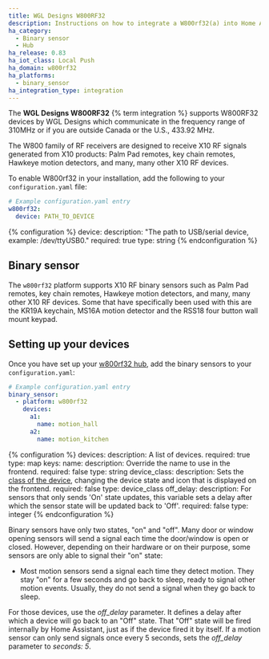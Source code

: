 ```yaml
---
title: WGL Designs W800RF32
description: Instructions on how to integrate a W800rf32(a) into Home Assistant.
ha_category:
  - Binary sensor
  - Hub
ha_release: 0.83
ha_iot_class: Local Push
ha_domain: w800rf32
ha_platforms:
  - binary_sensor
ha_integration_type: integration
---
```


The **WGL Designs W800RF32** {% term integration %} supports W800RF32 devices by WGL Designs which
communicate in the frequency range of 310MHz or if you are outside Canada or the U.S., 433.92 MHz.

The W800 family of RF receivers are designed to receive X10 RF signals generated from X10 products: Palm Pad
remotes, key chain remotes, Hawkeye motion detectors, and many, many other X10 RF devices.

To enable W800rf32 in your installation, add the following to your `configuration.yaml` file:

```yaml
# Example configuration.yaml entry
w800rf32:
  device: PATH_TO_DEVICE
```

{% configuration %}
device:
  description: "The path to USB/serial device, example: /dev/ttyUSB0."
  required: true
  type: string
{% endconfiguration %}

## Binary sensor

The `w800rf32` platform supports X10 RF binary sensors such as Palm Pad remotes, key chain remotes, Hawkeye motion detectors, and many, many other X10 RF devices. Some that have specifically been used with this are the KR19A keychain, MS16A motion detector and the RSS18 four button wall mount keypad.

## Setting up your devices

Once you have set up your [w800rf32 hub](/integrations/w800rf32/), add the binary sensors to your `configuration.yaml`:

```yaml
# Example configuration.yaml entry
binary_sensor:
  - platform: w800rf32
    devices:
      a1:
        name: motion_hall
      a2:
        name: motion_kitchen
```

{% configuration %}
devices:
  description: A list of devices.
  required: true
  type: map
  keys:
    name:
      description: Override the name to use in the frontend.
      required: false
      type: string
    device_class:
      description: Sets the [class of the device](/integrations/binary_sensor/), changing the device state and icon that is displayed on the frontend.
      required: false
      type: device_class
    off_delay:
      description: For sensors that only sends 'On' state updates, this variable sets a delay after which the sensor state will be updated back to 'Off'.
      required: false
      type: integer
{% endconfiguration %}

Binary sensors have only two states, "on" and "off". Many door or window opening sensors will send a signal each time the door/window is open or closed. However, depending on their hardware or on their purpose, some sensors are only able to signal their "on" state:

- Most motion sensors send a signal each time they detect motion. They stay "on" for a few seconds and go back to sleep, ready to signal other motion events. Usually, they do not send a signal when they go back to sleep.

For those devices, use the *off_delay* parameter. It defines a delay after which a device will go back to an "Off" state. That "Off" state will be fired internally by Home Assistant, just as if the device fired it by itself. If a motion sensor can only send signals once every 5 seconds, sets the *off_delay* parameter to *seconds: 5*.
